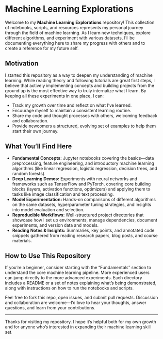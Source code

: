 # Machine Learning Explorations

Welcome to my **Machine Learning Explorations** repository! This collection of notebooks, scripts, and resources represents my personal journey through the field of machine learning. As I learn new techniques, explore different algorithms, and experiment with various datasets, I’ll be documenting everything here to share my progress with others and to create a reference for my future self.

## Motivation

I started this repository as a way to deepen my understanding of machine learning. While reading theory and following tutorials are great first steps, I believe that actively implementing concepts and building projects from the ground up is the most effective way to truly internalize what I learn. By keeping all these experiments in one place, I can:

- Track my growth over time and reflect on what I’ve learned.
- Encourage myself to maintain a consistent learning routine.
- Share my code and thought processes with others, welcoming feedback and collaboration.
- Provide newcomers a structured, evolving set of examples to help them start their own journey.

## What You’ll Find Here

- **Fundamental Concepts:** Jupyter notebooks covering the basics—data preprocessing, feature engineering, and introductory machine learning algorithms (like linear regression, logistic regression, decision trees, and random forests).
- **Deep Learning Demos:** Experiments with neural networks and frameworks such as TensorFlow and PyTorch, covering core building blocks (layers, activation functions, optimizers) and applying them to tasks like image classification and text processing.
- **Model Experimentation:** Hands-on comparisons of different algorithms on the same datasets, hyperparameter tuning strategies, and insights into model evaluation and selection.
- **Reproducible Workflows:** Well-structured project directories that showcase how I set up environments, manage dependencies, document experiments, and version data and models.
- **Reading Notes & Insights:** Summaries, key points, and annotated code snippets gathered from reading research papers, blog posts, and course materials.

## How to Use This Repository

If you’re a beginner, consider starting with the “Fundamentals” section to understand the core machine learning pipeline. More experienced users can jump directly to the more advanced experiments. Each directory includes a README or a set of notes explaining what’s being demonstrated, along with instructions on how to run the notebooks and scripts.

Feel free to fork this repo, open issues, and submit pull requests. Discussion and collaboration are welcome—I’d love to hear your thoughts, answer questions, and learn from your contributions.

---

Thanks for visiting my repository. I hope it’s helpful both for my own growth and for anyone who’s interested in expanding their machine learning skill set.

